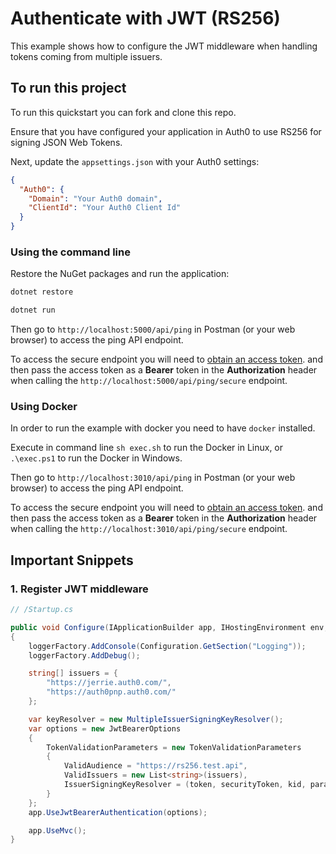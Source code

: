 # Authenticate with JWT (RS256)

This example shows how to configure the JWT middleware when handling tokens coming from multiple issuers. 

## To run this project

To run this quickstart you can fork and clone this repo.

Ensure that you have configured your application in Auth0 to use RS256 for signing JSON Web Tokens.

Next, update the `appsettings.json` with your Auth0 settings:

```json
{
  "Auth0": {
    "Domain": "Your Auth0 domain",
    "ClientId": "Your Auth0 Client Id"
  } 
}
```

### Using the command line

Restore the NuGet packages and run the application:

```bash
dotnet restore

dotnet run
```

Then go to `http://localhost:5000/api/ping` in Postman (or your web browser) to access the ping API endpoint.

To access the secure endpoint you will need to [obtain an access token](https://auth0.com/docs/tokens/access-token#how-to-get-an-access-token). and then pass the access token as a **Bearer** token in the **Authorization** header when calling the `http://localhost:5000/api/ping/secure` endpoint.

### Using Docker

In order to run the example with docker you need to have `docker` installed.

Execute in command line `sh exec.sh` to run the Docker in Linux, or `.\exec.ps1` to run the Docker in Windows.

Then go to `http://localhost:3010/api/ping` in Postman (or your web browser) to access the ping API endpoint.

To access the secure endpoint you will need to [obtain an access token](https://auth0.com/docs/tokens/access-token#how-to-get-an-access-token). and then pass the access token as a **Bearer** token in the **Authorization** header when calling the `http://localhost:3010/api/ping/secure` endpoint.


## Important Snippets

### 1. Register JWT middleware

```csharp
// /Startup.cs

public void Configure(IApplicationBuilder app, IHostingEnvironment env, ILoggerFactory loggerFactory)
{
    loggerFactory.AddConsole(Configuration.GetSection("Logging"));
    loggerFactory.AddDebug();

    string[] issuers = {
        "https://jerrie.auth0.com/",
        "https://auth0pnp.auth0.com/"
    };

    var keyResolver = new MultipleIssuerSigningKeyResolver();
    var options = new JwtBearerOptions
    {
        TokenValidationParameters = new TokenValidationParameters
        {
            ValidAudience = "https://rs256.test.api",
            ValidIssuers = new List<string>(issuers),
            IssuerSigningKeyResolver = (token, securityToken, kid, parameters) => keyResolver.GetSigningKey(securityToken.Issuer, kid)
        }
    };
    app.UseJwtBearerAuthentication(options);

    app.UseMvc();
}
```
